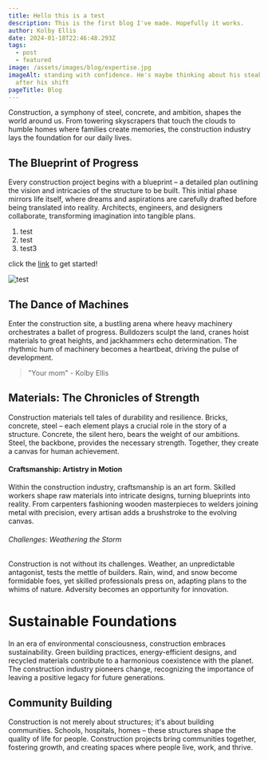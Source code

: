 ```yaml
---
title: Hello this is a test
description: This is the first blog I've made. Hopefully it works.
author: Kolby Ellis
date: 2024-01-18T22:46:48.293Z
tags:
  - post
  - featured
image: /assets/images/blog/expertise.jpg
imageAlt: standing with confidence. He's maybe thinking about his steak dinner
  after his shift
pageTitle: Blog
---
```

Construction, a symphony of steel, concrete, and ambition, shapes the world around us. From towering skyscrapers that touch the clouds to humble homes where families create memories, the construction industry lays the foundation for our daily lives.

## The Blueprint of Progress

Every construction project begins with a blueprint – a detailed plan outlining the vision and intricacies of the structure to be built. This initial phase mirrors life itself, where dreams and aspirations are carefully drafted before being translated into reality. Architects, engineers, and designers collaborate, transforming imagination into tangible plans.

1. test
2. test
3. test3

click the [link](https://www.youtube.com/results?search_query=key+and+peele+chef) to get started!

![test](/assets/images/blog/landing.jpg "clean")

## The Dance of Machines

Enter the construction site, a bustling arena where heavy machinery orchestrates a ballet of progress. Bulldozers sculpt the land, cranes hoist materials to great heights, and jackhammers echo determination. The rhythmic hum of machinery becomes a heartbeat, driving the pulse of development.

> "Your mom" - Kolby Ellis

## Materials: The Chronicles of Strength

Construction materials tell tales of durability and resilience. Bricks, concrete, steel – each element plays a crucial role in the story of a structure. Concrete, the silent hero, bears the weight of our ambitions. Steel, the backbone, provides the necessary strength. Together, they create a canvas for human achievement.

#### Craftsmanship: Artistry in Motion

Within the construction industry, craftsmanship is an art form. Skilled workers shape raw materials into intricate designs, turning blueprints into reality. From carpenters fashioning wooden masterpieces to welders joining metal with precision, every artisan adds a brushstroke to the evolving canvas.

###### Challenges: Weathering the Storm

Construction is not without its challenges. Weather, an unpredictable antagonist, tests the mettle of builders. Rain, wind, and snow become formidable foes, yet skilled professionals press on, adapting plans to the whims of nature. Adversity becomes an opportunity for innovation.

# Sustainable Foundations

In an era of environmental consciousness, construction embraces sustainability. Green building practices, energy-efficient designs, and recycled materials contribute to a harmonious coexistence with the planet. The construction industry pioneers change, recognizing the importance of leaving a positive legacy for future generations.

## Community Building

Construction is not merely about structures; it's about building communities. Schools, hospitals, homes – these structures shape the quality of life for people. Construction projects bring communities together, fostering growth, and creating spaces where people live, work, and thrive.
